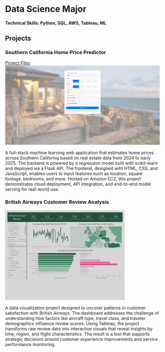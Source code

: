# Data Science Major

#### Technical Skills: Python, SQL, AWS, Tableau, ML

## Projects
### Southern California Home Price Predictor
[Project Files](https://github.com/Boxi-Lin/socal-home-price-predictor)
![](Screenshot.jpg)

A full-stack machine learning web application that estimates home prices across Southern California based on real estate data from 2024 to early 2025. The backend is powered by a regression model built with scikit-learn and deployed via a Flask API. The frontend, designed with HTML, CSS, and JavaScript, enables users to input features such as location, square footage, bedrooms, and more. Hosted on Amazon EC2, this project demonstrates cloud deployment, API integration, and end-to-end model serving for real-world use.

### British Airways Customer Review Analysis
[![Dashboard Demo](tableau.gif)](https://public.tableau.com/app/profile/boxi.lin/viz/BritishAirwaysReview_17446930443290/Dashboard1)

A data visualization project designed to uncover patterns in customer satisfaction with British Airways. The dashboard addresses the challenge of understanding how factors like aircraft type, travel class, and traveler demographics influence review scores. Using Tableau, the project transforms raw review data into interactive visuals that reveal insights by time, region, and flight characteristics. The result is a tool that supports strategic decisions around customer experience improvements and service performance monitoring.
